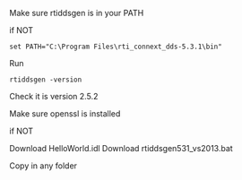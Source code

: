 Make sure rtiddsgen is in your PATH

if NOT

```
set PATH="C:\Program Files\rti_connext_dds-5.3.1\bin"
```
  

Run
```
rtiddsgen -version
```
Check it is version 2.5.2

Make sure openssl is installed

if NOT


Download HelloWorld.idl
Download rtiddsgen531_vs2013.bat

Copy in any folder









